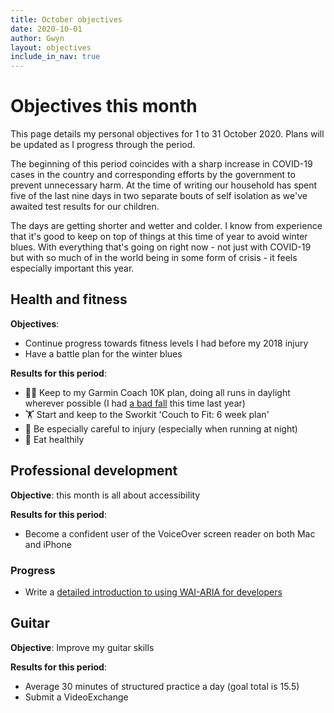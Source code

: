 ```yaml
---
title: October objectives
date: 2020-10-01
author: Gwyn
layout: objectives
include_in_nav: true
---
```


# Objectives this month

This page details my personal objectives for 1 to 31 October 2020. Plans will be updated as I progress through the period. 

The beginning of this period coincides with a sharp increase in COVID-19 cases in the country and corresponding efforts by the government to prevent unnecessary harm. At the time of writing our household has spent five of the last nine days in two separate bouts of self isolation as we've awaited test results for our children. 

The days are getting shorter and wetter and colder. I know from experience that it's good to keep on top of things at this time of year to avoid winter blues.  With everything that's going on right now - not just with COVID-19 but with so much of in the world being in some form of crisis - it feels especially important this year. 

## Health and fitness

**Objectives**: 


* Continue progress towards fitness levels I had before my 2018 injury
* Have a battle plan for the winter blues

**Results for this period**: 

* 🏃🏽 ‍Keep to my Garmin Coach 10K plan, doing all runs in daylight wherever possible (I had [a bad fall](https://www.strava.com/activities/2826630981) this time last year)
* 🏋️‍ Start and keep to the Sworkit 'Couch to Fit: 6 week plan'
* 🤕 Be especially careful to injury (especially when running at night)
* 🥗 Eat healthily

## Professional development

**Objective**: this month is all about accessibility

**Results for this period**:

* Become a confident user of the VoiceOver screen reader on both Mac and iPhone

<div class="progress">
<h3>Progress</h3>
<ul>
    <li>Write a <a href="/2020/10/06/aria-introduction.html">detailed introduction to using WAI-ARIA for developers</a></li>
</ul>
</div>

## Guitar

**Objective**: Improve my guitar skills 

**Results for this period**: 
* Average 30 minutes of structured practice a day (goal total is 15.5)
* Submit a VideoExchange

